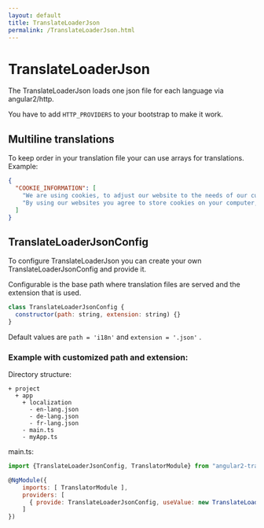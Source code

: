 ```yaml
---
layout: default
title: TranslateLoaderJson
permalink: /TranslateLoaderJson.html
---
```

# TranslateLoaderJson

The TranslateLoaderJson loads one json file for each language via angular2/http.

You have to add `HTTP_PROVIDERS` to your bootstrap to make it work.

## Multiline translations

To keep order in your translation file your can use arrays for translations. Example:
```json
{
  "COOKIE_INFORMATION": [
    "We are using cookies, to adjust our website to the needs of our customers.",
    "By using our websites you agree to store cookies on your computer, tablet or smartphone."
  ]
}
```

## TranslateLoaderJsonConfig

To configure TranslateLoaderJson you can create your own TranslateLoaderJsonConfig and provide it.

Configurable is the base path where translation files are served and the extension that is used.
```javascript
class TranslateLoaderJsonConfig {
  constructor(path: string, extension: string) {}
}
```

Default values are `path = 'i18n'` and `extension = '.json'` .

### Example with customized path and extension:
Directory structure:
```
+ project
  + app
    + localization
      - en-lang.json
      - de-lang.json
      - fr-lang.json
    - main.ts
    - myApp.ts
```

main.ts:
```javascript
import {TranslateLoaderJsonConfig, TranslatorModule} from "angular2-translator";

@NgModule({
    imports: [ TranslatorModule ],
    providers: [
      { provide: TranslateLoaderJsonConfig, useValue: new TranslateLoaderJsonConfig('app/localization', '-lang.json') },
    ]
})
```

